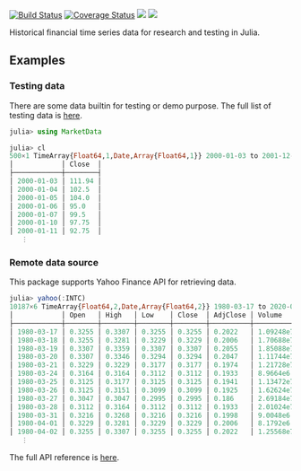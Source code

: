 [![Build Status](https://travis-ci.com/JuliaQuant/MarketData.jl.svg?branch=master)](https://travis-ci.org/JuliaQuant/MarketData.jl)
[![Coverage Status](https://img.shields.io/coveralls/JuliaQuant/MarketData.jl.svg)](https://coveralls.io/r/JuliaQuant/MarketData.jl)
[![](https://img.shields.io/badge/docs-stable-blue.svg)](https://JuliaQuant.github.io/MarketData.jl/stable)
[![](https://img.shields.io/badge/docs-latest-blue.svg)](https://JuliaQuant.github.io/MarketData.jl/latest)

Historical financial time series data for research and testing in Julia.

## Examples

### Testing data

There are some data builtin for testing or demo purpose.
The full list of testing data is [here](https://juliaquant.github.io/MarketData.jl/stable/test_data/).

```julia
julia> using MarketData

julia> cl
500×1 TimeArray{Float64,1,Date,Array{Float64,1}} 2000-01-03 to 2001-12-31
│            │ Close  │
├────────────┼────────┤
│ 2000-01-03 │ 111.94 │
│ 2000-01-04 │ 102.5  │
│ 2000-01-05 │ 104.0  │
│ 2000-01-06 │ 95.0   │
│ 2000-01-07 │ 99.5   │
│ 2000-01-10 │ 97.75  │
│ 2000-01-11 │ 92.75  │
   ⋮
```

### Remote data source

This package supports Yahoo Finance API for retrieving data.

```julia
julia> yahoo(:INTC)
10187×6 TimeArray{Float64,2,Date,Array{Float64,2}} 1980-03-17 to 2020-08-07
│            │ Open   │ High   │ Low    │ Close  │ AdjClose │ Volume     │
├────────────┼────────┼────────┼────────┼────────┼──────────┼────────────┤
│ 1980-03-17 │ 0.3255 │ 0.3307 │ 0.3255 │ 0.3255 │ 0.2022   │ 1.09248e7  │
│ 1980-03-18 │ 0.3255 │ 0.3281 │ 0.3229 │ 0.3229 │ 0.2006   │ 1.70688e7  │
│ 1980-03-19 │ 0.3307 │ 0.3359 │ 0.3307 │ 0.3307 │ 0.2055   │ 1.85088e7  │
│ 1980-03-20 │ 0.3307 │ 0.3346 │ 0.3294 │ 0.3294 │ 0.2047   │ 1.11744e7  │
│ 1980-03-21 │ 0.3229 │ 0.3229 │ 0.3177 │ 0.3177 │ 0.1974   │ 1.21728e7  │
│ 1980-03-24 │ 0.3164 │ 0.3164 │ 0.3112 │ 0.3112 │ 0.1933   │ 8.9664e6   │
│ 1980-03-25 │ 0.3125 │ 0.3177 │ 0.3125 │ 0.3125 │ 0.1941   │ 1.13472e7  │
│ 1980-03-26 │ 0.3125 │ 0.3151 │ 0.3099 │ 0.3099 │ 0.1925   │ 1.62624e7  │
│ 1980-03-27 │ 0.3047 │ 0.3047 │ 0.2995 │ 0.2995 │ 0.186    │ 2.69184e7  │
│ 1980-03-28 │ 0.3112 │ 0.3164 │ 0.3112 │ 0.3112 │ 0.1933   │ 2.01024e7  │
│ 1980-03-31 │ 0.3216 │ 0.3268 │ 0.3216 │ 0.3216 │ 0.1998   │ 9.0048e6   │
│ 1980-04-01 │ 0.3229 │ 0.3281 │ 0.3229 │ 0.3229 │ 0.2006   │ 8.1792e6   │
│ 1980-04-02 │ 0.3255 │ 0.3307 │ 0.3255 │ 0.3255 │ 0.2022   │ 1.25568e7  │
   ⋮
```

The full API reference is
[here](https://juliaquant.github.io/MarketData.jl/stable/downloads/).
